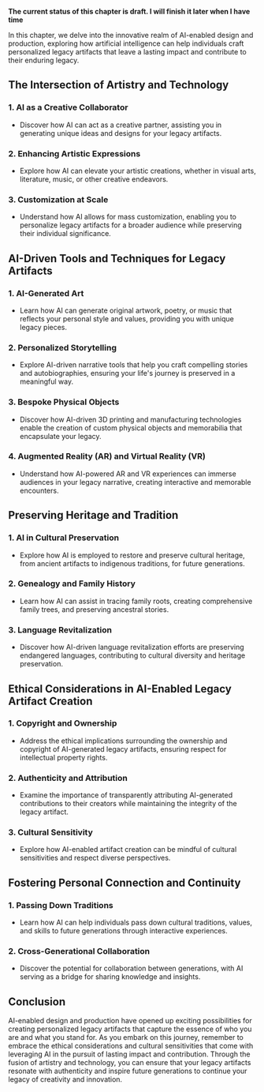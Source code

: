 **The current status of this chapter is draft. I will finish it later when I have time**

In this chapter, we delve into the innovative realm of AI-enabled design and production, exploring how artificial intelligence can help individuals craft personalized legacy artifacts that leave a lasting impact and contribute to their enduring legacy.

The Intersection of Artistry and Technology
-------------------------------------------

### **1. AI as a Creative Collaborator**

* Discover how AI can act as a creative partner, assisting you in generating unique ideas and designs for your legacy artifacts.

### **2. Enhancing Artistic Expressions**

* Explore how AI can elevate your artistic creations, whether in visual arts, literature, music, or other creative endeavors.

### **3. Customization at Scale**

* Understand how AI allows for mass customization, enabling you to personalize legacy artifacts for a broader audience while preserving their individual significance.

AI-Driven Tools and Techniques for Legacy Artifacts
---------------------------------------------------

### **1. AI-Generated Art**

* Learn how AI can generate original artwork, poetry, or music that reflects your personal style and values, providing you with unique legacy pieces.

### **2. Personalized Storytelling**

* Explore AI-driven narrative tools that help you craft compelling stories and autobiographies, ensuring your life's journey is preserved in a meaningful way.

### **3. Bespoke Physical Objects**

* Discover how AI-driven 3D printing and manufacturing technologies enable the creation of custom physical objects and memorabilia that encapsulate your legacy.

### **4. Augmented Reality (AR) and Virtual Reality (VR)**

* Understand how AI-powered AR and VR experiences can immerse audiences in your legacy narrative, creating interactive and memorable encounters.

Preserving Heritage and Tradition
---------------------------------

### **1. AI in Cultural Preservation**

* Explore how AI is employed to restore and preserve cultural heritage, from ancient artifacts to indigenous traditions, for future generations.

### **2. Genealogy and Family History**

* Learn how AI can assist in tracing family roots, creating comprehensive family trees, and preserving ancestral stories.

### **3. Language Revitalization**

* Discover how AI-driven language revitalization efforts are preserving endangered languages, contributing to cultural diversity and heritage preservation.

Ethical Considerations in AI-Enabled Legacy Artifact Creation
-------------------------------------------------------------

### **1. Copyright and Ownership**

* Address the ethical implications surrounding the ownership and copyright of AI-generated legacy artifacts, ensuring respect for intellectual property rights.

### **2. Authenticity and Attribution**

* Examine the importance of transparently attributing AI-generated contributions to their creators while maintaining the integrity of the legacy artifact.

### **3. Cultural Sensitivity**

* Explore how AI-enabled artifact creation can be mindful of cultural sensitivities and respect diverse perspectives.

Fostering Personal Connection and Continuity
--------------------------------------------

### **1. Passing Down Traditions**

* Learn how AI can help individuals pass down cultural traditions, values, and skills to future generations through interactive experiences.

### **2. Cross-Generational Collaboration**

* Discover the potential for collaboration between generations, with AI serving as a bridge for sharing knowledge and insights.

Conclusion
----------

AI-enabled design and production have opened up exciting possibilities for creating personalized legacy artifacts that capture the essence of who you are and what you stand for. As you embark on this journey, remember to embrace the ethical considerations and cultural sensitivities that come with leveraging AI in the pursuit of lasting impact and contribution. Through the fusion of artistry and technology, you can ensure that your legacy artifacts resonate with authenticity and inspire future generations to continue your legacy of creativity and innovation.
